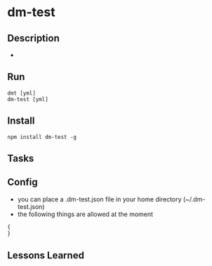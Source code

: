 # dm-test

## Description
*

## Run
```
dmt [yml]
dm-test [yml]
```

## Install

```
npm install dm-test -g
```

## Tasks

## Config
* you can place a .dm-test.json file in your home directory (~/.dm-test.json)
* the following things are allowed at the moment
```javascript
{
}
```

## Lessons Learned
